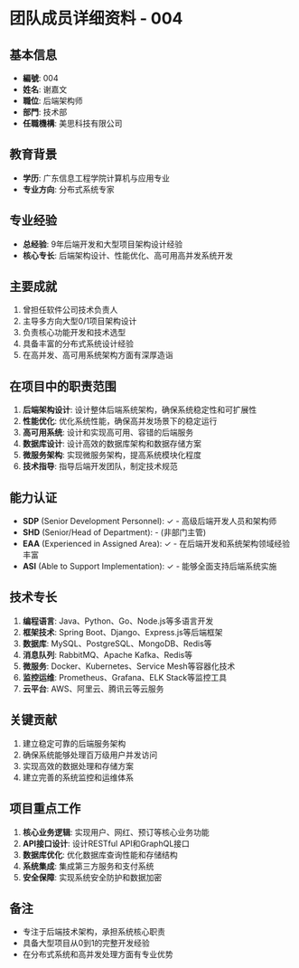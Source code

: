 # 团队成员详细资料 - 004

## 基本信息
- **編號**: 004
- **姓名**: 谢嘉文
- **職位**: 后端架构师
- **部門**: 技术部
- **任職機構**: 美思科技有限公司

## 教育背景
- **学历**: 广东信息工程学院计算机与应用专业
- **专业方向**: 分布式系统专家

## 专业经验
- **总经验**: 9年后端开发和大型项目架构设计经验
- **核心专长**: 后端架构设计、性能优化、高可用高并发系统开发

## 主要成就
1. 曾担任软件公司技术负责人
2. 主导多方向大型0/1项目架构设计
3. 负责核心功能开发和技术选型
4. 具备丰富的分布式系统设计经验
5. 在高并发、高可用系统架构方面有深厚造诣

## 在项目中的职责范围
1. **后端架构设计**: 设计整体后端系统架构，确保系统稳定性和可扩展性
2. **性能优化**: 优化系统性能，确保高并发场景下的稳定运行
3. **高可用系统**: 设计和实现高可用、容错的后端服务
4. **数据库设计**: 设计高效的数据库架构和数据存储方案
5. **微服务架构**: 实现微服务架构，提高系统模块化程度
6. **技术指导**: 指导后端开发团队，制定技术规范

## 能力认证
- **SDP** (Senior Development Personnel): ✓ - 高级后端开发人员和架构师
- **SHD** (Senior/Head of Department): - (非部门主管)
- **EAA** (Experienced in Assigned Area): ✓ - 在后端开发和系统架构领域经验丰富
- **ASI** (Able to Support Implementation): ✓ - 能够全面支持后端系统实施

## 技术专长
1. **编程语言**: Java、Python、Go、Node.js等多语言开发
2. **框架技术**: Spring Boot、Django、Express.js等后端框架
3. **数据库**: MySQL、PostgreSQL、MongoDB、Redis等
4. **消息队列**: RabbitMQ、Apache Kafka、Redis等
5. **微服务**: Docker、Kubernetes、Service Mesh等容器化技术
6. **监控运维**: Prometheus、Grafana、ELK Stack等监控工具
7. **云平台**: AWS、阿里云、腾讯云等云服务

## 关键贡献
1. 建立稳定可靠的后端服务架构
2. 确保系统能够处理百万级用户并发访问
3. 实现高效的数据处理和存储方案
4. 建立完善的系统监控和运维体系

## 项目重点工作
1. **核心业务逻辑**: 实现用户、网红、预订等核心业务功能
2. **API接口设计**: 设计RESTful API和GraphQL接口
3. **数据库优化**: 优化数据库查询性能和存储结构
4. **系统集成**: 集成第三方服务和支付系统
5. **安全保障**: 实现系统安全防护和数据加密

## 备注
- 专注于后端技术架构，承担系统核心职责
- 具备大型项目从0到1的完整开发经验
- 在分布式系统和高并发处理方面有专业优势 